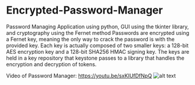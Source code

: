 # Encrypted-Password-Manager
Password Managing Application using python, GUI using the tkinter library, and cryptography using the Fernet method
Passwords are encrypted using a Fernet key, meaning the only way to crack the password is with the provided key. Each key is actually composed of two smaller keys: a 128-bit AES encryption key and a 128-bit SHA256 HMAC signing key. The keys are held in a key repository that keystone passes to a library that handles the encryption and decryption of tokens.

Video of Password Manager: https://youtu.be/sxKIUfDfNpQ
![alt text](https://ibb.co/2sd36bS)
